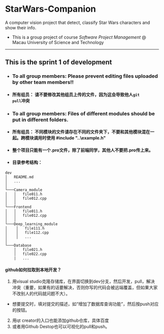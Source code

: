 # StarWars-Companion
A computer vision project that detect, classify Star Wars characters and show their info.
+ This is a group project of course *Software Project Management* @ Macau University of Science and Technology
-----------
## This is the sprint 1 of development
+ ### To all group members: Please prevent editing files uploaded by other team members!! 
+ #### 所有组员： 请不要修改其他组员上传的文件，因为这会导致他人<code>git pull</code>冲突
+ ### To all group members: Files of different modules should be put in different folders.
+ #### 所有组员： 不同模块的文件请存在不同的文件夹下，不要和其他模块混在一起。跨模块调用时使用 \#include "..\example.h"
+ #### 整个项目只能有一个.pro文件，除了前端同学，其他人不要把.pro传上来。
+ #### 目录参考结构： 
```
dev
│   README.md
│   ...    
│
└───Camera_module
│   │   file011.h
│   │   file012.cpp
│   │
└───Frontend
│   │   file011.h
│   │   file012.cpp
│   │
└───Deep_learning_module
│    │   file111.h
│    │   file112.cpp
│    │   ...
│   
└───Database
    │   file021.h
    │   file022.cpp
    |   ...
```
#### github如何拉取到本地开发？
1. 用visual studio克隆存储库，在界面切换到dev分支，然后开发，pull，解决冲突（重要，如果有的话要解决，否则你写的代码会被远端覆盖，但如果大家不改别人的代码就问题不大）。
+ 想要提交时，填对提交的描述，如“增加了数据库查询功能”，然后按push对应的按钮。
2. 用qt creator的入口也能添加github仓库，具体百度
3. 或者用Github Destop也可以可视化的pull和push。
